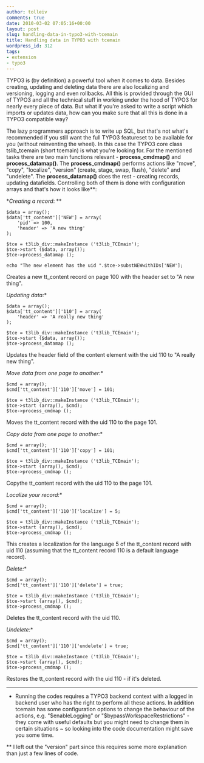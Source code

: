 ```yaml
---
author: tolleiv
comments: true
date: 2010-03-02 07:05:16+00:00
layout: post
slug: handling-data-in-typo3-with-tcemain
title: Handling data in TYPO3 with tcemain
wordpress_id: 312
tags:
- extension
- typo3
---
```


TYPO3 is (by definition) a powerful tool when it comes to data. Besides creating, updating and deleting data there are also localizing and versioning, logging and even rollbacks. All this is provided through the GUI of TYPO3 and all the technical stuff in working under the hood of TYPO3 for nearly every piece of data. But what if you're asked to write a script which imports or updates data, how can you make sure that all this is done in a TYPO3 compatible way?

The lazy programmers approach is to write up SQL, but that's not what's recommended if you still want the full TYPO3 featureset to be available for you (without reinventing the wheel). In this case the TYPO3 core class tslib_tcemain (short tcemain) is what you're looking for. For the mentioned tasks there are two main functions relevant - **process_cmdmap()** and **process_datamap()**. The **process_cmdmap()** performs actions like "move", "copy", "localize", "version" (create, stage, swap, flush), "delete" and "undelete". The **process_datamap()** does the rest - creating records, updating datafields. Controlling both of them is done with configuration arrays and that's how it looks like**:

**Creating a record*: **

    
    $data = array();
    $data['tt_content']['NEW'] = array(
    	'pid' => 100,
    	'header' => 'A new thing'
    );
    
    $tce = t3lib_div::makeInstance ('t3lib_TCEmain');
    $tce->start ($data, array());
    $tce->process_datamap ();
    
    echo "The new element has the uid ".$tce->substNEWwithIDs['NEW'];
    



Creates a new tt_content record on page 100 with the header set to "A new thing". 

**Updating data*:**

    
    $data = array();
    $data['tt_content']['110'] = array(
    	'header' => 'A really new thing'
    );
    
    $tce = t3lib_div::makeInstance ('t3lib_TCEmain');
    $tce->start ($data, array());
    $tce->process_datamap ();



Updates the header field of the content element with the uid 110 to "A really new thing".

**Move data from one page to another*:**

    
    $cmd = array();
    $cmd['tt_content']['110']['move'] = 101;
    
    $tce = t3lib_div::makeInstance ('t3lib_TCEmain');
    $tce->start (array(), $cmd);
    $tce->process_cmdmap ();



Moves the tt_content record with the uid 110 to the page 101.

**Copy data from one page to another*:**

    
    $cmd = array();
    $cmd['tt_content']['110']['copy'] = 101;
    
    $tce = t3lib_div::makeInstance ('t3lib_TCEmain');
    $tce->start (array(), $cmd);
    $tce->process_cmdmap ();



Copythe tt_content record with the uid 110 to the page 101.

**Localize your record*:**

    
    $cmd = array();
    $cmd['tt_content']['110']['localize'] = 5;
    
    $tce = t3lib_div::makeInstance ('t3lib_TCEmain');
    $tce->start (array(), $cmd);
    $tce->process_cmdmap ();



This creates a localization for the language 5 of the tt_content record with uid 110 (assuming that the tt_content record 110 is a default language record).

**Delete*:**

    
    $cmd = array();
    $cmd['tt_content']['110']['delete'] = true;
    
    $tce = t3lib_div::makeInstance ('t3lib_TCEmain');
    $tce->start (array(), $cmd);
    $tce->process_cmdmap ();



Deletes the tt_content record with the uid 110.

**Undelete*:**

    
    $cmd = array();
    $cmd['tt_content']['110']['undelete'] = true;
    
    $tce = t3lib_div::makeInstance ('t3lib_TCEmain');
    $tce->start (array(), $cmd);
    $tce->process_cmdmap ();



Restores the tt_content record with the uid 110 - if it's deleted.

----

* Running the codes requires a TYPO3 backend context with a logged in backend user who has the right to perform all these actions. In addition tcemain has some configuration options to change the behaviour of the actions, e.g. "$enableLogging" or "$bypassWorkspaceRestrictions" - they come with useful defaults but you might need to change them in certain situations ~ so looking into the code documentation might save you some time.

**  I left out the "version" part since this requires some more explanation than just a few lines of code.
